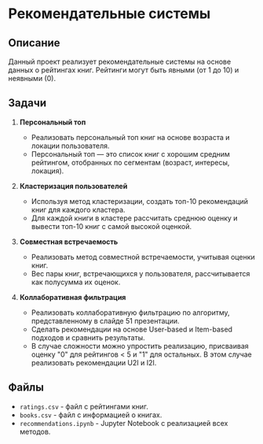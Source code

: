 # Рекомендательные системы

## Описание

Данный проект реализует рекомендательные системы на основе данных о рейтингах книг. Рейтинги могут быть явными (от 1 до 10) и неявными (0).

## Задачи

1. **Персональный топ**
   - Реализовать персональный топ книг на основе возраста и локации пользователя.
   - Персональный топ — это список книг с хорошим средним рейтингом, отобранных по сегментам (возраст, интересы, локация).

2. **Кластеризация пользователей**
   - Используя метод кластеризации, создать топ-10 рекомендаций книг для каждого кластера.
   - Для каждой книги в кластере рассчитать среднюю оценку и вывести топ-10 книг с самой высокой оценкой.

3. **Совместная встречаемость**
   - Реализовать метод совместной встречаемости, учитывая оценки книг.
   - Вес пары книг, встречающихся у пользователя, рассчитывается как полусумма их оценок.

4. **Коллаборативная фильтрация**
   - Реализовать коллаборативную фильтрацию по алгоритму, представленному в слайде 51 презентации.
   - Сделать рекомендации на основе User-based и Item-based подходов и сравнить результаты.
   - В случае сложности можно упростить реализацию, присваивая оценку "0" для рейтингов < 5 и "1" для остальных. В этом случае реализовать рекомендации U2I и I2I.

## Файлы

- `ratings.csv` - файл с рейтингами книг.
- `books.csv` - файл с информацией о книгах.
- `recommendations.ipynb` - Jupyter Notebook с реализацией всех методов.

